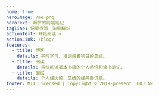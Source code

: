 ```yaml
---
home: true
heroImage: /me.png
heroText: 烟罗的前端笔记
tagline: 记录点滴，浓缩精华
actionText: 开始阅读 →
actionLink: /blog/
features:
  - title: 博客
    details: 平时学习、培训或者项目的总结。
  - title: 阅读
    details: 系统阅读某本书籍的个人感悟和读书笔记。
  - title: 面试
    details: 个人经历的、总结的经典面试题。
footer: MIT Licensed | Copyright © 2019-present LUOJIAN
---
```



